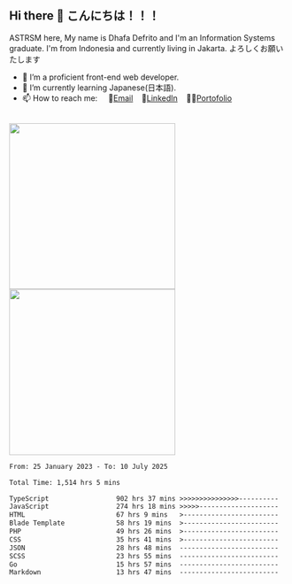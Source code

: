## Hi there 👋 こんにちは！！！
ASTRSM here, My name is Dhafa Defrito and I'm an Information Systems graduate. I'm from Indonesia and currently living in Jakarta. よろしくお願いたします

- 🔭 I’m a proficient front-end web developer.
- 🌱 I’m currently learning Japanese(日本語).
- 📫 How to reach me: &nbsp;&nbsp;&nbsp;&nbsp;📧[Email](ddefrito@gmail.com)&nbsp;&nbsp;&nbsp;&nbsp;💼[LinkedIn](https://www.linkedin.com/in/dhafad)&nbsp;&nbsp;&nbsp;&nbsp;👨‍🎨[Portofolio](https://ddefrito.vercel.app/)

<br>

<div align="left">
  <img src="https://media1.tenor.com/m/F96DSPtSiSgAAAAd/isekaijoucho-kamitsubaki.gif" height="300" />
	<a href="https://last.fm/user/nerumaeni"><img src="https://lastfm-recently-played.vercel.app/api?user=nerumaeni&count=5" height="300" /></a>
</div=

<!--START_SECTION:waka-->

```txt
From: 25 January 2023 - To: 10 July 2025

Total Time: 1,514 hrs 5 mins

TypeScript                 902 hrs 37 mins >>>>>>>>>>>>>>>----------   59.61 %
JavaScript                 274 hrs 18 mins >>>>>--------------------   18.12 %
HTML                       67 hrs 9 mins   >------------------------   04.44 %
Blade Template             58 hrs 19 mins  >------------------------   03.85 %
PHP                        49 hrs 26 mins  >------------------------   03.26 %
CSS                        35 hrs 41 mins  >------------------------   02.36 %
JSON                       28 hrs 48 mins  -------------------------   01.90 %
SCSS                       23 hrs 55 mins  -------------------------   01.58 %
Go                         15 hrs 57 mins  -------------------------   01.05 %
Markdown                   13 hrs 47 mins  -------------------------   00.91 %
```

<!--END_SECTION:waka-->
